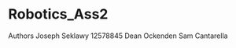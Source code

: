 # Robotics_Ass2
Authors Joseph Seklawy 12578845
        Dean Ockenden
        Sam Cantarella
         
